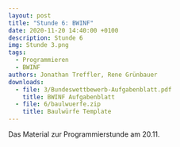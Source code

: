 ```yaml
---
layout: post
title: "Stunde 6: BWINF"
date: 2020-11-20 14:40:00 +0100
description: Stunde 6
img: Stunde 3.png
tags:
  - Programmieren
  - BWINF
authors: Jonathan Treffler, Rene Grünbauer
downloads:
  - file: 3/Bundeswettbewerb-Aufgabenblatt.pdf
    title: BWINF Aufgabenblatt
  - file: 6/baulwuerfe.zip
    title: Baulwürfe Template
---
```


Das Material zur Programmierstunde am 20.11.
